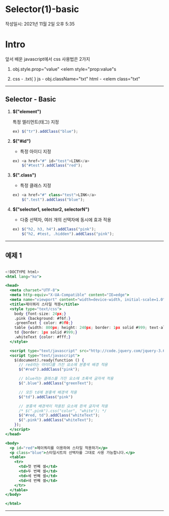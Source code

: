 # Selector(1)-basic
작성일시: 2021년 11월 2일 오후 5:35

# Intro

앞서 배운 javascript에서 css 사용법은 2가지

1)   obj.style.prop="value"
      <elem style="prop:value"s

2)    css -    .txt{ }
       js -      obj.className="txt"
       html - <elem class="txt"

---

## Selector - Basic

1. **$("element")**

    특정 엘리먼트(태그) 지정

    ```jsx
    ex) $("tr").addClass("blue");
    ```

2. **$("#id")**

    - 특정 아이디 지정

    ```jsx
    ex) <a href="#" id="test">LINK</a>
        $("#test").addClass("red");
    ```


1. **$(".class")**

    - 특정 클래스 지정

    ```jsx
    ex) <a href="#" class="test">LINK</a>
        $(".test").addClass("blue");
    ```


1. **$("selector1, selector2, selectorN")**

    - 다중 선택자, 여러 개의 선택자에 동시에 효과 적용

    ```jsx
    ex) $("h2, h3, h4").addClass("pink");
        $("h2, #test, .hidden").addClass("pink");
    ```


---

## 예제 1

```jsx

<!DOCTYPE html>
<html lang="ko">

<head>
  <meta charset="UTF-8">
  <meta http-equiv="X-UA-Compatible" content="IE=edge">
  <meta name="viewport" content="width=device-width, initial-scale=1.0">
  <title>제이쿼리 스타일 적용</title>
  <style type="text/css">
    body {font-size: 24px;}
    .pink {background: #f6f;}
    .greenText { color: #0f0;}
    table {width: 800px; height: 240px; border: 1px solid #999; text-align: center;}
    td {border: 1px solid #999;}
    .whiteText {color: #fff;}
  </style>

  <script type="text/javascript" src="http://code.jquery.com/jquery-3.6.0.min.js"></script>
  <script type="text/javascript">
    $(document).ready(function () {
      // red라는 아이디를 가진 요소에 분홍색 배경 적용
      $("#red").addClass("pink");

      // blue라는 클래스를 가진 요소에 초록색 글자색 적용
      $(".blue").addClass("greenText");

      // 모든 td에 분홍색 배경색 적용
      $("td").addClass("pink")

      // 분홍색 배경색이 적용된 요소에 흰색 글자색 적용
      /* $(".pink").css("color", "white"); */
      $("#red, td").addClass("whiteText");
      $(".pink").addClass("whiteText");
    });
  </script>
</head>

<body>
  <p id="red">제이쿼리를 이용하여 스타일 적용하기</p>
  <p class="blue">스타일시트의 선택자를 그대로 사용 가능합니다.</p>
  <table>
    <tr>
      <td>첫 번째 셀</td>
      <td>두 번째 셀</td>
      <td>세 번째 셀</td>
      <td>네 번째 셀</td>
    </tr>
  </table>
</body>

</html>
```

---